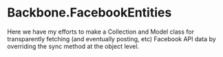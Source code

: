 Backbone.FacebookEntities
=========================

Here we have my efforts to make a Collection and Model class for transparently fetching (and eventually posting, etc) Facebook API data by overriding the sync method at the object level.
